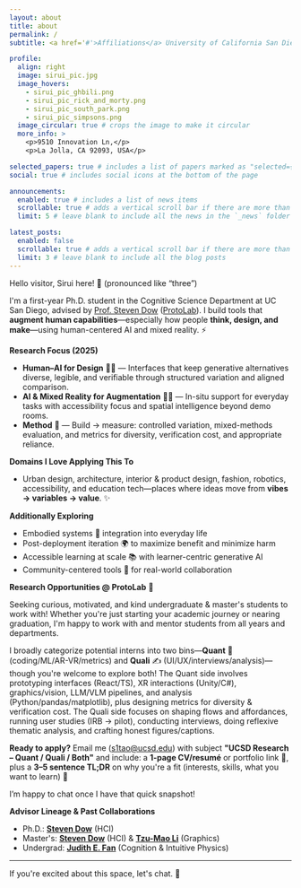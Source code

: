 ```yaml
---
layout: about
title: about
permalink: /
subtitle: <a href='#'>Affiliations</a> University of California San Diego

profile:
  align: right
  image: sirui_pic.jpg
  image_hovers:
    - sirui_pic_ghbili.png
    - sirui_pic_rick_and_morty.png
    - sirui_pic_south_park.png
    - sirui_pic_simpsons.png
  image_circular: true # crops the image to make it circular
  more_info: >
    <p>9510 Innovation Ln,</p>
    <p>La Jolla, CA 92093, USA</p>

selected_papers: true # includes a list of papers marked as "selected={true}"
social: true # includes social icons at the bottom of the page

announcements:
  enabled: true # includes a list of news items
  scrollable: true # adds a vertical scroll bar if there are more than 3 news items
  limit: 5 # leave blank to include all the news in the `_news` folder

latest_posts:
  enabled: false
  scrollable: true # adds a vertical scroll bar if there are more than 3 new posts items
  limit: 3 # leave blank to include all the blog posts
---
```


Hello visitor, Sirui here! 👋 (pronounced like “three”)

I'm a first-year Ph.D. student in the Cognitive Science Department at UC San Diego, advised by [Prof. Steven Dow](https://spdow.ucsd.edu/) ([ProtoLab](https://protolab.ucsd.edu/)). I build tools that **augment human capabilities**—especially how people **think, design, and make**—using human-centered AI and mixed reality. ⚡

**Research Focus (2025)**

- **Human–AI for Design** 🧠🎨 — Interfaces that keep generative alternatives diverse, legible, and verifiable through structured variation and aligned comparison.
- **AI & Mixed Reality for Augmentation** 🥽📐 — In-situ support for everyday tasks with accessibility focus and spatial intelligence beyond demo rooms.
- **Method** 🧪 — Build → measure: controlled variation, mixed-methods evaluation, and metrics for diversity, verification cost, and appropriate reliance.

**Domains I Love Applying This To**

- Urban design, architecture, interior & product design, fashion, robotics, accessibility, and education tech—places where ideas move from **vibes → variables → value**. ✨

**Additionally Exploring**

- Embodied systems 🤖 integration into everyday life
- Post-deployment iteration 🌍 to maximize benefit and minimize harm
- Accessible learning at scale 📚 with learner-centric generative AI
- Community-centered tools 🤝 for real-world collaboration

**Research Opportunities @ ProtoLab** 🧪

Seeking curious, motivated, and kind undergraduate & master's students to work with! Whether you're just starting your academic journey or nearing graduation, I'm happy to work with and mentor students from all years and departments.

I broadly categorize potential interns into two bins—**Quant** 🧩 (coding/ML/AR-VR/metrics) and **Quali** ✍️ (UI/UX/interviews/analysis)—though you're welcome to explore both! The Quant side involves prototyping interfaces (React/TS), XR interactions (Unity/C#), graphics/vision, LLM/VLM pipelines, and analysis (Python/pandas/matplotlib), plus designing metrics for diversity & verification cost. The Quali side focuses on shaping flows and affordances, running user studies (IRB → pilot), conducting interviews, doing reflexive thematic analysis, and crafting honest figures/captions.

**Ready to apply?** Email me (s1tao@ucsd.edu) with subject **"UCSD Research – Quant / Quali / Both"** and include: a **1-page CV/resumé** or portfolio link 🔗, plus a **3–5 sentence TL;DR** on why you're a fit (interests, skills, what you want to learn) 📨

I’m happy to chat once I have that quick snapshot!

**Advisor Lineage & Past Collaborations**

- Ph.D.: **[Steven Dow](https://spdow.ucsd.edu/)** (HCI)
- Master's: **[Steven Dow](https://spdow.ucsd.edu/)** (HCI) & **[Tzu-Mao Li](https://cseweb.ucsd.edu/~tzli/)** (Graphics)
- Undergrad: **[Judith E. Fan](https://profiles.stanford.edu/judith-fan)** (Cognition & Intuitive Physics)

---

If you're excited about this space, let's chat. 🚀

<script>
document.addEventListener("DOMContentLoaded", function() {
  const container = document.getElementById('profile-image-container');
  if (container) {
    const images = container.getAttribute('data-images').split(',');
    container.addEventListener('mouseenter', function(){
      const randomImage = images[Math.floor(Math.random() * images.length)];
      container.style.backgroundImage = `url(${randomImage})`;
    });
  }
});
</script>
